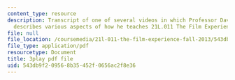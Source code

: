```yaml
---
content_type: resource
description: Transcript of one of several videos in which Professor David Thorburn
  describes various aspects of how he teaches 21L.011 The Film Experience.
file: null
file_location: /coursemedia/21l-011-the-film-experience-fall-2013/543db9f209568b35452f0656ac2f8e36_tg_1R6CDIa0.pdf
file_type: application/pdf
resourcetype: Document
title: 3play pdf file
uid: 543db9f2-0956-8b35-452f-0656ac2f8e36
---
```

